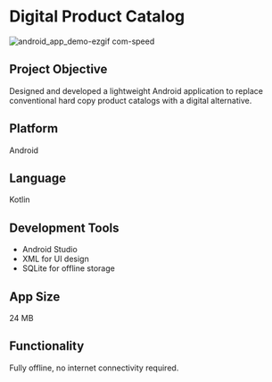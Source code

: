 # Digital Product Catalog
![android_app_demo-ezgif com-speed](https://github.com/user-attachments/assets/b748e80c-9180-4207-b646-abac7c51980f)

## Project Objective
Designed and developed a lightweight Android application to replace conventional hard copy product catalogs with a digital alternative.

## Platform
Android

## Language
Kotlin

## Development Tools
- Android Studio
- XML for UI design
- SQLite for offline storage

## App Size
24 MB

## Functionality
Fully offline, no internet connectivity required.
